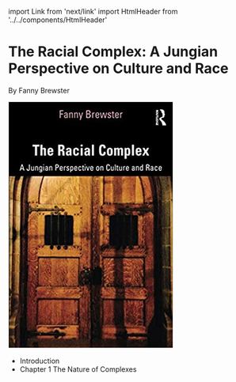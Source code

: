 import Link from 'next/link'
import HtmlHeader from '../../components/HtmlHeader'

<HtmlHeader title="Notes on The Racial Complex: A Jungian Perspective on Culture and Race" />

# The Racial Complex: A Jungian Perspective on Culture and Race

By Fanny Brewster 

<img src="/images/books/racial-complex.jpg" alt="Book Cover" />

- <Link href="/racial-complex/introduction"><a>Introduction</a></Link>
- <Link href="/racial-complex/1-the-nature-of-complexes"><a>Chapter 1 The Nature of Complexes</a></Link>
